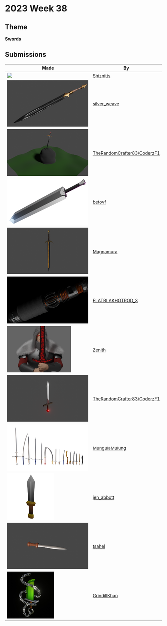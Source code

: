 # 2023 Week 38


## Theme

**Swords**


## Submissions

| Made | By |
|------|----|
| <img src="./Shiznitts/303.gif" height="150" /> | [Shiznitts](./Shiznitts/) |
| <img src="./silver_weave/Broadsword.png" height="150" /> | [silver_weave](./silver_weave/) |
| <img src="./TheRandomCrafter83/sword.png" height="150" /> | [TheRandomCrafter83/CoderzF1](./TheRandomCrafter83/) |
| <img src="./betovf/big-sword.png" height="150" /> | [betovf](./betovf/) |
| <img src="./Magnamura/Sword.png" height="150" /> | [Magnamura](./Magnamura/) |
| <img src="./FLATBLAKHOTROD_3/Lightsaber_012.png" height="150" /> | [FLATBLAKHOTROD_3](./FLATBLAKHOTROD_3/) |
| <img src="./Zenith/swordsman.png" height="150" /> | [Zenith](./Zenith/) |
| <img src="./TheRandomCrafter83/sword2.png" height="150" /> | [TheRandomCrafter83/CoderzF1](./TheRandomCrafter83/) |
| <img src="./MungulaMulung/Swords1.png" height="150" /> | [MungulaMulung](./MungulaMulung/) |
| <img src="./jen_abbott/sword-sep2023-jsa.png" height="150" /> | [jen_abbott](./jen_abbott/) |
| <img src="./tsahel/gladius.png" height="150" /> | [tsahel](./tsahel/) |
| <img src="./GrindillKhan/Weekly_09-17-23_Sword_GrindillKhan_01.jpg" height="150" /> | [GrindillKhan](./GrindillKhan/) |

